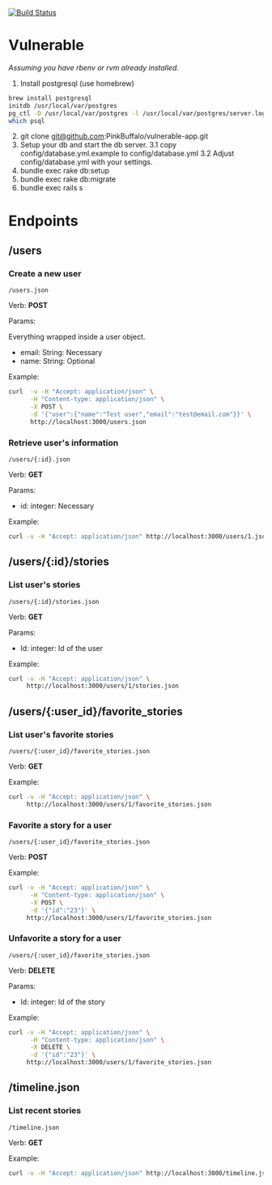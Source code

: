 [![Build Status](https://travis-ci.org/PinkBuffalo/vulnerable-app.png?branch=master)](https://travis-ci.org/PinkBuffalo/vulnerable-app)

# Vulnerable

_Assuming you have rbenv or rvm already installed._


1. Install postgresql (use homebrew)
```bash
brew install postgresql
initdb /usr/local/var/postgres
pg_ctl -D /usr/local/var/postgres -l /usr/local/var/postgres/server.log start
which psql
```
2. git clone git@github.com:PinkBuffalo/vulnerable-app.git
3. Setup your db and start the db server.
  3.1 copy config/database.yml.example to config/database.yml
  3.2 Adjust config/database.yml with your settings.
4. bundle exec rake db:setup
5. bundle exec rake db:migrate
6. bundle exec rails s


# Endpoints

## /users

### Create a new user
`/users.json`

Verb: __POST__

Params:

Everything wrapped inside a user object.
  - email: String: Necessary
  - name: String: Optional

Example:
```bash
curl  -v -H "Accept: application/json" \
      -H "Content-type: application/json" \
      -X POST \
      -d '{"user":{"name":"Test user","email":"test@email.com"}}' \
      http://localhost:3000/users.json
```

### Retrieve user's information
`/users/{:id}.json`

Verb: __GET__

Params:

  - id: integer: Necessary

Example:
```bash
curl -v -H "Accept: application/json" http://localhost:3000/users/1.json
```

## /users/{:id}/stories

### List user's stories

`/users/{:id}/stories.json`

Verb: __GET__

Params:
  - Id: integer: Id of the user

Example:
```bash
curl -v -H "Accept: application/json" \
     http://localhost:3000/users/1/stories.json
```

## /users/{:user_id}/favorite_stories

### List user's favorite stories
`/users/{:user_id}/favorite_stories.json`

Verb: __GET__

Example:
```bash
curl -v -H "Accept: application/json" \
     http://localhost:3000/users/1/favorite_stories.json
```

### Favorite a story for a user

`/users/{:user_id}/favorite_stories.json`

Verb: __POST__

Example:
```bash
curl -v -H "Accept: application/json" \
      -H "Content-type: application/json" \
      -X POST \
      -d '{"id":"23"}' \
     http://localhost:3000/users/1/favorite_stories.json
```

### Unfavorite a story for a user

`/users/{:user_id}/favorite_stories.json`

Verb: __DELETE__

Params:
  - Id: integer: Id of the story

Example:
```bash
curl -v -H "Accept: application/json" \
      -H "Content-type: application/json" \
      -X DELETE \
      -d '{"id":"23"}' \
     http://localhost:3000/users/1/favorite_stories.json
```

## /timeline.json

### List recent stories

`/timeline.json`

Verb: __GET__

Example:
```bash
curl -v -H "Accept: application/json" http://localhost:3000/timeline.json
```
